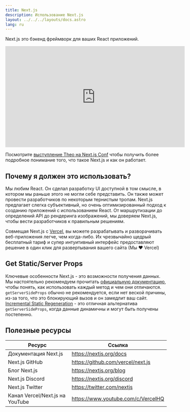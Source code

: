 ```yaml
---
title: Next.js
description: Использование Next.js
layout: ../../../layouts/docs.astro
lang: ru
---
```


Next.js это бэкенд фреймворк для ваших React приложений.

<div class="embed">
<iframe width="560" height="315" src="https://www.youtube.com/embed/W4UhNo3HAMw" title="Next.js is a backend framework" frameborder="0" allow="accelerometer; autoplay; clipboard-write; encrypted-media; gyroscope; picture-in-picture" allowfullscreen></iframe>
</div>

Посмотрите [выступление Theo на Next.js Conf](https://www.youtube.com/watch?v=W4UhNo3HAMw) чтобы получить более подробное понимание того, что такое Next.js и как он работает.

## Почему я должен это использовать?

Мы любим React. Он сделал разработку UI доступной в том смысле, в котором мы раньше этого не могли себе представить. Он также может провести разработчиков по некоторым тернистым тропам. Next.js предлагает слегка субъективный, но очень оптимизированный подход к созданию приложений с использованием React. От маршрутизации до определений API до рендеринга изображений, мы доверяем Next.js, чтобы вести разработчиков к правильным решениям.

Совмещая Next.js с [Vercel](https://vercel.com/), вы можете разрабатывать и разворачивать веб-приложения легче, чем когда-либо. Их чрезвычайно щедрый бесплатный тариф и супер интуитивный интерфейс предоставляют решение в один клик для развертывания вашего сайта (Мы ❤️ Vercel)

## Get Static/Server Props

Ключевые особенности Next.js - это возможности получения данных. Мы настоятельно рекомендуем прочитать [официальную документацию](https://nextjs.org/docs/basic-features/data-fetching), чтобы понять, как использовать каждый метод и чем они отличаются. `getServerSideProps` обычно не рекомендуется, если нет веской причины, из-за того, что это блокирующий вызов и он замедлит ваш сайт. [Incremental Static Regeneration](https://nextjs.org/docs/basic-features/data-fetching/incremental-static-regeneration) - это отличная альтернатива `getServerSideProps`, когда данные динамичны и могут быть получены постепенно.

## Полезные ресурсы

| Ресурс                         | Ссылка                             |
| ------------------------------ | ---------------------------------- |
| Документация Next.js          | https://nextjs.org/docs            |
| Next.js GitHub                 | https://github.com/vercel/next.js  |
| Блог Next.js                    | https://nextjs.org/blog            |
| Next.js Discord                | https://nextjs.org/discord         |
| Next.js Twitter                | https://twitter.com/nextjs         |
| Канал Vercel/Next.js на YouTube | https://www.youtube.com/c/VercelHQ |
